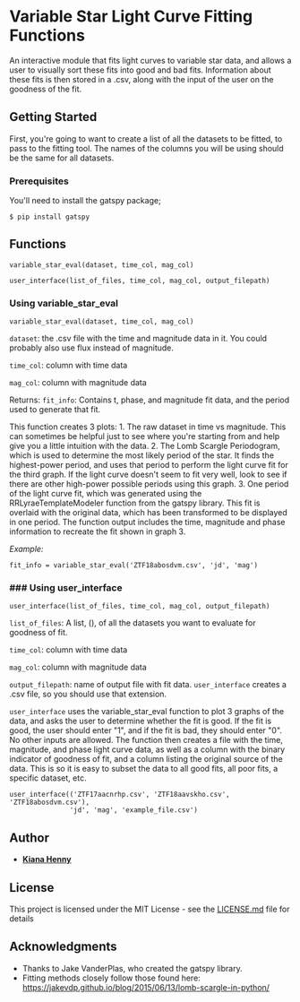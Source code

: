 # Variable Star Light Curve Fitting Functions

An interactive module that fits light curves to variable star data, and allows a user to
visually sort these fits into good and bad fits.  Information about these fits is then stored in a .csv,
along with the input of the user on the goodness of the fit.

## Getting Started

First, you're going to want to create a list of all the datasets to be fitted, to pass to the fitting tool.  The names of the columns you will be using should be the same for all datasets.

### Prerequisites

You'll need to install the gatspy package;

```
$ pip install gatspy
```

## Functions

```
variable_star_eval(dataset, time_col, mag_col)
```
```
user_interface(list_of_files, time_col, mag_col, output_filepath)
```


### Using variable_star_eval
```
variable_star_eval(dataset, time_col, mag_col)
```

`dataset`: the .csv file with the time and magnitude data in it.  You could probably also use
flux instead of magnitude.

`time_col`: column with time data

`mag_col`: column with magnitude data

Returns: `fit_info`: Contains t, phase, and magnitude fit data, and the period used to
generate that fit.

This function creates 3 plots:
      1. The raw dataset in time vs magnitude. This can sometimes be helpful just to see where
      you're starting from and help give you a little intuition with the data.
      2. The Lomb Scargle Periodogram, which is used to determine the most likely period of the star.
      It finds the highest-power period, and uses that period to perform the light curve fit for the
      third graph.  If the light curve doesn't seem to fit very well, look to see if there are other
      high-power possible periods using this graph.
      3. One period of the light curve fit, which was generated using the RRLyraeTemplateModeler
         function from the gatspy library.  This fit is overlaid with the original data, which
         has been transformed to be displayed in one period.
  The function output includes the time, magnitude and phase information to recreate the fit shown
  in graph 3.


*Example:*
```
fit_info = variable_star_eval('ZTF18abosdvm.csv', 'jd', 'mag')
```

### ### Using user_interface

```
user_interface(list_of_files, time_col, mag_col, output_filepath)
```

`list_of_files`: A list, (), of all the datasets you want to evaluate for goodness of fit.

`time_col`: column with time data

`mag_col`: column with magnitude data

`output_filepath`: name of output file with fit data.  `user_interface` creates a .csv file,
so you should use that extension.

`user_interface` uses the variable_star_eval function to plot 3 graphs of the data, and asks the user to determine whether the fit is good.  If the fit is good, the user should enter "1", and if the fit is bad, they should enter "0". No other inputs are allowed. The function then creates a file with the time, magnitude, and phase light curve data, as well as a column with the binary indicator of goodness of fit, and a column listing the original source of the data. This is so it is easy to subset the data to
all good fits, all poor fits, a specific dataset, etc.


```
user_interface(('ZTF17aacnrhp.csv', 'ZTF18aavskho.csv', 'ZTF18abosdvm.csv'),
               'jd', 'mag', 'example_file.csv')
```



## Author

* [**Kiana Henny**](https://github.com/hennykf)

## License

This project is licensed under the MIT License - see the [LICENSE.md](LICENSE.md) file for details

## Acknowledgments

* Thanks to Jake VanderPlas, who created the gatspy library.
* Fitting methods closely follow those found here: https://jakevdp.github.io/blog/2015/06/13/lomb-scargle-in-python/
